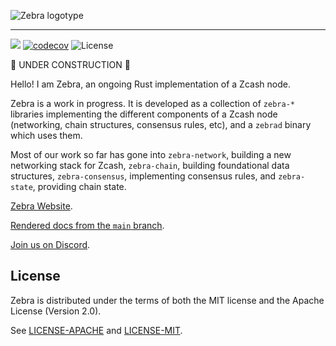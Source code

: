 ![Zebra logotype](https://www.zfnd.org/images/zebra-logotype.png)

---

[![](https://github.com/ZcashFoundation/zebra/workflows/CI/badge.svg?branch=main)](https://github.com/ZcashFoundation/zebra/actions?query=workflow%3ACI+branch%3Amain)
[![codecov](https://codecov.io/gh/ZcashFoundation/zebra/branch/main/graph/badge.svg)](https://codecov.io/gh/ZcashFoundation/zebra)
![License](https://img.shields.io/badge/license-MIT%2FApache--2.0-blue.svg)

:construction: UNDER CONSTRUCTION :construction: 

Hello! I am Zebra, an ongoing Rust implementation of a Zcash node.

Zebra is a work in progress.  It is developed as a collection of `zebra-*`
libraries implementing the different components of a Zcash node (networking,
chain structures, consensus rules, etc), and a `zebrad` binary which uses them.

Most of our work so far has gone into `zebra-network`, building a new
networking stack for Zcash, `zebra-chain`, building foundational data
structures, `zebra-consensus`, implementing consensus rules, and
`zebra-state`, providing chain state.

[Zebra Website](https://zebra.zfnd.org).

[Rendered docs from the `main` branch](https://doc.zebra.zfnd.org).

[Join us on Discord](https://discord.gg/na6QZNd).

## License

Zebra is distributed under the terms of both the MIT license
and the Apache License (Version 2.0).

See [LICENSE-APACHE](LICENSE-APACHE) and [LICENSE-MIT](LICENSE-MIT).
